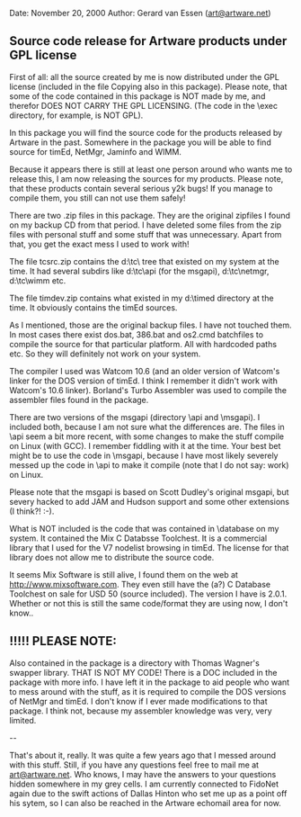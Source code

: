 
Date: November 20, 2000
Author: Gerard van Essen (art@artware.net)


Source code release for Artware products under GPL license
----------------------------------------------------------

First of all: all the source created by me is now distributed under
the GPL license (included in the file Copying also in this package).
Please note, that some of the code contained in this package is NOT
made by me, and therefor DOES NOT CARRY THE GPL LICENSING. (The code
in the \exec directory, for example, is NOT GPL).

In this package you will find the source code for the products released
by Artware in the past. Somewhere in the package you will be able to
find source for timEd, NetMgr, Jaminfo and WIMM.

Because it appears there is still at least one person around who wants
me to release this, I am now releasing the sources for my products.
Please note, that these products contain several serious y2k bugs!
If you manage to compile them, you still can not use them safely!

There are two .zip files in this package. They are the original zipfiles
I found on my backup CD from that period. I have deleted some files
from the zip files with personal stuff and some stuff that was
unnecessary. Apart from that, you get the exact mess I used to work
with!

The file tcsrc.zip contains the d:\tc\ tree that existed on my system
at the time. It had several subdirs like d:\tc\api (for the msgapi),
d:\tc\netmgr, d:\tc\wimm etc.

The file timdev.zip contains what existed in my d:\timed directory at
the time. It obviously contains the timEd sources.

As I mentioned, those are the original backup files. I have not touched
them. In most cases there exist dos.bat, 386.bat and os2.cmd batchfiles
to compile the source for that particular platform. All with hardcoded
paths etc. So they will definitely not work on your system.

The compiler I used was Watcom 10.6 (and an older version of Watcom's
linker for the DOS version of timEd. I think I remember it didn't
work with Watcom's 10.6 linker).
Borland's Turbo Assembler was used to compile the assembler files
found in the package.

There are two versions of the msgapi (directory \api and \msgapi).
I included both, because I am not sure what the differences are. The
files in \api seem a bit more recent, with some changes to make the
stuff compile on Linux (with GCC). I remember fiddling with it at the
time. Your best bet might be to use the code in \msgapi, because I
have most likely severely messed up the code in \api to make it
compile (note that I do not say: work) on Linux.

Please note that the msgapi is based on Scott Dudley's original msgapi,
but severy hacked to add JAM and Hudson support and some other
extensions (I think?! :-).

What is NOT included is the code that was contained in \database on my
system. It contained the Mix C Databsse Toolchest. It is a commercial
library that I used for the V7 nodelist browsing in timEd. The license
for that library does not allow me to distribute the source code.

It seems Mix Software is still alive, I found them on the web at
http://www.mixsoftware.com. They even still have the (a?) C Database
Toolchest on sale for USD 50 (source included). The version I have
is 2.0.1. Whether or not this is still the same code/format they are
using now, I don't know..


!!!!! PLEASE NOTE:
------------------

Also contained in the package is a directory with Thomas Wagner's
swapper library. THAT IS NOT MY CODE! There is a DOC included in the
package with more info. I have left it in the package to aid people
who want to mess around with the stuff, as it is required to compile
the DOS versions of NetMgr and timEd. I don't know if I ever made
modifications to that package. I think not, because my assembler
knowledge was very, very limited.

--

That's about it, really. It was quite a few years ago that I messed
around with this stuff. Still, if you have any questions feel free
to mail me at art@artware.net. Who knows, I may have the answers to
your questions hidden somewhere in my grey cells.
I am currently connected to FidoNet again due to the swift actions of
Dallas Hinton who set me up as a point off his sytem, so I can also
be reached in the Artware echomail area for now.

